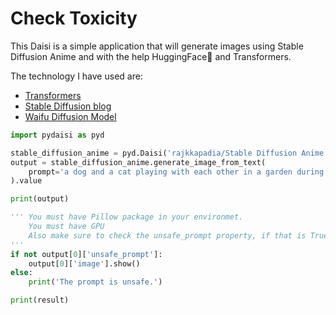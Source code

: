 # Check Toxicity

This Daisi is a simple application that will generate images using Stable Diffusion Anime and with the help HuggingFace🤗 and Transformers.

The technology I have used are:
* [Transformers](https://github.com/huggingface/transformers)
* [Stable Diffusion blog](https://huggingface.co/blog/stable_diffusion)
* [Waifu Diffusion Model](https://huggingface.co/hakurei/waifu-diffusion)

```python
import pydaisi as pyd

stable_diffusion_anime = pyd.Daisi('rajkkapadia/Stable Diffusion Anime')
output = stable_diffusion_anime.generate_image_from_text(
    prompt='a dog and a cat playing with each other in a garden during the night'
).value

print(output)

''' You must have Pillow package in your environmet.
    You must have GPU
    Also make sure to check the unsafe_prompt property, if that is True then the image is empty.
'''
if not output[0]['unsafe_prompt']:
    output[0]['image'].show()
else:
    print('The prompt is unsafe.')

print(result)
```